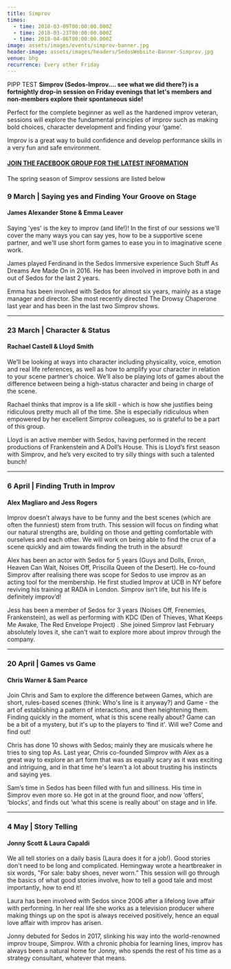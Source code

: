 ```yaml
---
title: Simprov
times:
  - time: 2018-03-09T00:00:00.000Z
  - time: 2018-03-23T00:00:00.000Z
  - time: 2018-04-06T00:00:00.000Z
image: assets/images/events/simprov-banner.jpg
header-image: assets/images/headers/SedosWebsite-Banner-Simprov.jpg
venue: bhg
recurrence: Every other Friday
---
```

PIPP TEST **Simprov (Sedos-Improv…. see what we did there?) is a fortnightly drop-in session on Friday evenings that let's members and non-members explore their spontaneous side!**

Perfect for the complete beginner as well as the hardened improv veteran, sessions will explore the fundamental principles of improv such as making bold choices, character development and finding your ‘game’.

Improv is a great way to build confidence and develop performance skills in a very fun and safe environment.

#### [JOIN THE FACEBOOK GROUP FOR THE LATEST INFORMATION](https://www.facebook.com/groups/176792046058352)

The spring season of Simprov sessions are listed below

### 9 March | Saying yes and Finding Your Groove on Stage

#### James Alexander Stone & Emma Leaver

Saying 'yes' is the key to improv (and life!)! In the first of our sessions we'll cover the many ways you can say yes, how to be a supportive scene partner, and we'll use short form games to ease you in to imaginative scene work.

James played Ferdinand in the Sedos Immersive experience Such Stuff As Dreams Are Made On in 2016. He has been involved in improve both in and out of Sedos for the last 2 years.

Emma has been involved with Sedos for almost six years, mainly as a stage manager and director. She most recently directed The Drowsy Chaperone last year and has been in the last two Simprov shows.

- - -

### 23 March | Character & Status

#### Rachael Castell & Lloyd Smith

We’ll be looking at ways into character including physicality, voice, emotion and real life references, as well as how to amplify your character in relation to your scene partner’s choice. We’ll also be playing lots of games about the difference between being a high-status character and being in charge of the scene.

Rachael thinks that improv is a life skill - which is how she justifies being ridiculous pretty much all of the time. She is especially ridiculous when empowered by her excellent Simprov colleagues, so is grateful to be a part of this group.

Lloyd is an active member with Sedos, having performed in the recent productions of Frankenstein and A Doll’s House. This is Lloyd’s first season with Simprov, and he’s very excited to try silly things with such a talented bunch!

- - -

### 6 April | Finding Truth in Improv

#### Alex Magliaro and Jess Rogers

Improv doesn’t always have to be funny and the best scenes (which are often the funniest) stem from truth. This session will focus on finding what our natural strengths are, building on those and getting comfortable with ourselves and each other. We will work on being able to find the crux of a scene quickly and aim towards finding the truth in the absurd!

Alex has been an actor with Sedos for 5 years (Guys and Dolls, Enron, Heaven Can Wait, Noises Off, Priscilla Queen of the Desert). He co-found Simprov after realising there was scope for Sedos to use improv as an acting tool for the membership. He first studied Improv at UCB in NY before reviving his training at RADA in London. Simprov isn’t life, but his life is definitely improv’d!

Jess has been a member of Sedos for 3 years (Noises Off, Frenemies, Frankenstein), as well as performing with KDC (Den of Thieves, What Keeps Me Awake, The Red Envelope Project) . She joined Simprov last February absolutely loves it, she can't wait to explore more about improv through the company.

- - -

### 20 April | Games vs Game

#### Chris Warner & Sam Pearce

Join Chris and Sam to explore the difference between Games, which are short, rules-based scenes (think: Who's line is it anyway?) and Game - the art of establishing a pattern of interactions, and then heightening them. Finding quickly in the moment, what is this scene really about? Game can be a bit of a mystery, but it's up to the players to ‘find it'. Will we? Come and find out!

Chris has done 10 shows with Sedos; mainly they are musicals where he tries to sing top As. Last year, Chris co-founded Simprov with Alex as a great way to explore an art form that was as equally scary as it was exciting and intriguing, and in that time he's learn't a lot about trusting his instincts and saying yes.

Sam’s time in Sedos has been filled with fun and silliness. His time in Simprov even more so. He got in at the ground floor, and now ‘offers’, ‘blocks’, and finds out ‘what this scene is really about’ on stage and in life.

- - -

### 4 May | Story Telling

#### Jonny Scott & Laura Capaldi

We all tell stories on a daily basis (Laura does it for a job!). Good stories don't need to be long and complicated. Hemingway wrote a heartbreaker in six words, "For sale: baby shoes, never worn.” This session will go through the basics of what good stories involve, how to tell a good tale and most importantly, how to end it!

Laura has been involved with Sedos since 2006 after a lifelong love affair with performing. In her real life she works as a television producer where making things up on the spot is always received positively, hence an equal love affair with improv has arisen.

Jonny debuted for Sedos in 2017, slinking his way into the world-renowned improv troupe, Simprov. With a chronic phobia for learning lines, improv has always been a natural home for Jonny, who spends the rest of his time as a strategy consultant, whatever that means.
